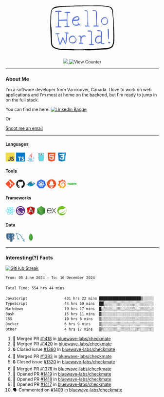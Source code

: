 <div align="center">
    <img src="./img/hello_world.webp" height="200px" width="">
    <div>
        <a href="https://www.linkedin.com/in/ajhollid">
            <img src="https://img.shields.io/badge/LinkedIn-blue"/>
        </a>
        <img src="https://komarev.com/ghpvc/?username=ajhollid&color=yellow" alt="View Counter">
    </div>
</div>

---

### About Me

I'm a software developer from Vancouver, Canada. I love to work on web applications and I'm most at home on the backend, but I'm ready to jump in on the full stack.

You can find me here: [![Linkedin Badge](https://img.shields.io/badge/-ajhollid-blue?style=flat&logo=Linkedin&logoColor=white)](https://www.linkedin.com/in/ajhollid)

Or

[Shoot me an email](mailto:ajhollid@gmail.com)

---

#### Languages

<div>
    <img src="./img/devicons/javascript-original.svg" width=30 height=30 alt="JavaScript">
    <img src="/img/devicons/typescript-original.svg" width=30 height=30 alt="TypeScript">
    <img src="./img/devicons/java-original.svg" width=30 height=30 alt="Java">
    <img src="./img/devicons/go-original.svg" width=30 height=30 alt="Golang">
    <img src="./img/devicons/html5-original.svg" width=30 height=30 alt="HTML 5">
    <img src="./img/devicons/css3-original.svg" width=30 height=30 alt="CSS 3">
</div>

#### Tools

<div>
    <img src="./img/devicons/git-original.svg" width=30 height=30 alt="Git">
    <img src="./img/devicons/github-original.svg" width=30 height=30 alt="Github">
    <img src="./img/devicons/docker-original.svg" width=30 
    height=30 alt="Docker">
    <img src="./img/devicons/kubernetes-original.svg" width=30 height=30 alt="K8">
    <img src="./img/devicons/prometheus-original.svg" width=30 height=30 alt="Prometheus">
    <img src="./img/devicons/grafana-original.svg" width=30 height=30 alt="Grafana">
    <img src="./img/devicons/nginx-original.svg" width=30 height=30 alt="Nginx">
</div>

#### Frameworks

<div>
    <img src="./img/devicons/react-original.svg" width=30 height=30 alt="React">
    <img src="./img/devicons/gatsby-original.svg" width=30 height=30 alt="Gatsby">
    <img src="./img/devicons/angularjs-original.svg" width=30 height=30 alt="AngularJS">
    <img src="./img/devicons/nodejs-original.svg" width=30 height=30 alt="NodeJS">
    <img src="./img/devicons/express-original.svg" width=30 height=30 alt="Express">
    <img src="./img/devicons/spring-original.svg" width=30 height=30 alt="Spring">
</div>

#### Data

<div>
    <img src="./img/devicons/postgresql-original.svg" width=30 height=30 alt="Postgresql">
    <img src="./img/devicons/mysql-original.svg" width=30 height=30 alt="Mysql">
    <img src="./img/devicons/mongodb-original.svg" width=30 height=30 alt="MongoDB">
</div>

---

### Interesting(?) Facts

[![GitHub Streak](http://github-readme-streak-stats.herokuapp.com?user=ajhollid)](https://git.io/streak-stats)

 <!--START_SECTION:waka-->

```txt
From: 05 June 2024 - To: 16 December 2024

Total Time: 554 hrs 44 mins

JavaScript                 431 hrs 22 mins ███████████████████▒░░░░░   77.16 %
TypeScript                 44 hrs 59 mins  ██░░░░░░░░░░░░░░░░░░░░░░░   08.05 %
Markdown                   19 hrs 17 mins  █░░░░░░░░░░░░░░░░░░░░░░░░   03.45 %
Bash                       15 hrs 11 mins  ▓░░░░░░░░░░░░░░░░░░░░░░░░   02.72 %
CSS                        10 hrs 6 mins   ▒░░░░░░░░░░░░░░░░░░░░░░░░   01.81 %
Docker                     6 hrs 9 mins    ▒░░░░░░░░░░░░░░░░░░░░░░░░   01.10 %
Other                      4 hrs 17 mins   ▒░░░░░░░░░░░░░░░░░░░░░░░░   00.77 %
```

<!--END_SECTION:waka-->


<!--START_SECTION:activity-->
1. 🎉 Merged PR [#1418](https://github.com/bluewave-labs/checkmate/pull/1418) in [bluewave-labs/checkmate](https://github.com/bluewave-labs/checkmate)
2. 🎉 Merged PR [#1420](https://github.com/bluewave-labs/checkmate/pull/1420) in [bluewave-labs/checkmate](https://github.com/bluewave-labs/checkmate)
3. 🔒 Closed issue [#1380](https://github.com/bluewave-labs/checkmate/issues/1380) in [bluewave-labs/checkmate](https://github.com/bluewave-labs/checkmate)
4. 🎉 Merged PR [#1383](https://github.com/bluewave-labs/checkmate/pull/1383) in [bluewave-labs/checkmate](https://github.com/bluewave-labs/checkmate)
5. 🔒 Closed issue [#1320](https://github.com/bluewave-labs/checkmate/issues/1320) in [bluewave-labs/checkmate](https://github.com/bluewave-labs/checkmate)
6. 🎉 Merged PR [#1376](https://github.com/bluewave-labs/checkmate/pull/1376) in [bluewave-labs/checkmate](https://github.com/bluewave-labs/checkmate)
7. 💪 Opened PR [#1419](https://github.com/bluewave-labs/checkmate/pull/1419) in [bluewave-labs/checkmate](https://github.com/bluewave-labs/checkmate)
8. 💪 Opened PR [#1418](https://github.com/bluewave-labs/checkmate/pull/1418) in [bluewave-labs/checkmate](https://github.com/bluewave-labs/checkmate)
9. 💪 Opened PR [#1417](https://github.com/bluewave-labs/checkmate/pull/1417) in [bluewave-labs/checkmate](https://github.com/bluewave-labs/checkmate)
10. 🗣 Commented on [#1409](https://github.com/bluewave-labs/checkmate/pull/1409#issuecomment-2547309633) in [bluewave-labs/checkmate](https://github.com/bluewave-labs/checkmate)
<!--END_SECTION:activity-->
